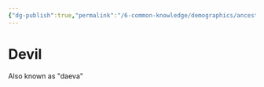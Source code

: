 ```yaml
---
{"dg-publish":true,"permalink":"/6-common-knowledge/demographics/ancestries/extraplanar/devil/","noteIcon":""}
---
```


# Devil

Also known as "daeva"